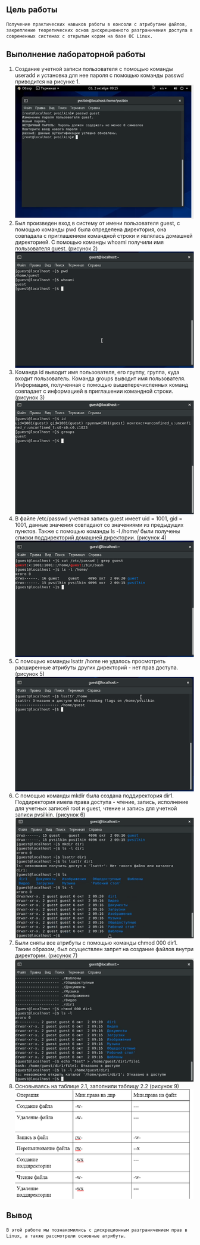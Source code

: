 ## Цель работы
    Получение практических навыков работы в консоли с атрибутами файлов, закрепление теоретических основ дискреционного разграничения доступа в современных системах с открытым кодом на базе ОС Linux.
## Выполнение лабораторной работы
1. Создание учетной записи пользователя с помощью команды useradd и установка для нее пароля c помощью команды passwd приводится на рисунке 1.![](lab-2/pict1.png)
2. Был произведен вход в систему от имени пользователя guest, с помощью команды pwd была определена директория,
   она совпадала с приглашением командной строки и являлась домашней директорией. С помощью команды whoami получили имя 
   пользователя guest. (рисунок 2)![](lab-2/pict2.png)
3. Команда id выводит имя пользователя, его группу, группа, куда входит пользователь. Команда groups выводит имя пользователя. Информация, полученная с помощью вышеперечисленных команд совпадает с информацией в приглашении командной строки. (рисунок 3)![](lab-2/pict3.png)
4. В файле /etc/passwd учетная запись guest имеет uid = 1001, gid = 1001, данные значения совпадают со значениями из предыдущих пунктов. Также с помощью команды ls -l /home/ были получены списки поддиректорий домашней директории. (рисунок 4)![](lab-2/pict4.png)
5. С помощью команды lsattr /home не удалось просмотреть расширенные атрибуты других директорий - нет прав доступа. (рисунок 5)![](lab-2/pict5.png)
6. С помощью команды mkdir была создана поддиректория dir1. Поддиректория имела права доступа - чтение, запись, исполнение для учетных записей root и guest, чтение и запись для учетной записи pvsilkin. (рисунок 6)![](lab-2/pict6.png)
7. Были сняты все атрибуты с помощью команды chmod 000 dir1. Таким образом, был осуществлен запрет на создание файлов внутри директории. (рисунок 7)![](lab-2/pict7.png)
8. Основываясь на таблице 2.1, заполнили таблицу 2.2 (рисунок 9)![](lab-2/pict9.png)
## Вывод
    В этой работе мы познакомились с дискреционным разграничением прав в Linux, а также рассмотрели основные атрибуты.